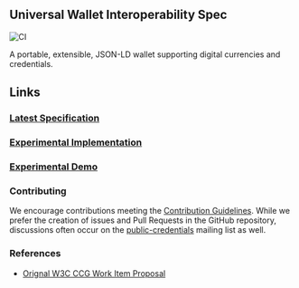 ## Universal Wallet Interoperability Spec

![CI](https://github.com/w3c-ccg/universal-wallet-interop-spec/workflows/CI/badge.svg)

A portable, extensible, JSON-LD wallet supporting digital currencies and credentials.

## Links

### [Latest Specification](https://w3c-ccg.github.io/universal-wallet-interop-spec/)

### [Experimental Implementation](./packages/universal-wallet)

### [Experimental Demo](https://w3c-ccg.github.io/universal-wallet-interop-spec/storybook/?path=/story/cards-wallet--unlocked)

### Contributing

We encourage contributions meeting the [Contribution
Guidelines](CONTRIBUTING.md). While we prefer the creation of issues
and Pull Requests in the GitHub repository, discussions often occur
on the
[public-credentials](http://lists.w3.org/Archives/Public/public-credentials/)
mailing list as well.

### References

- [Orignal W3C CCG Work Item Proposal](https://lists.w3.org/Archives/Public/public-credentials/2020Jun/0158.html)
